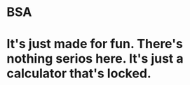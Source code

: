 # BSA

# It's just made for fun. There's nothing serios here. It's just a calculator that's locked.
